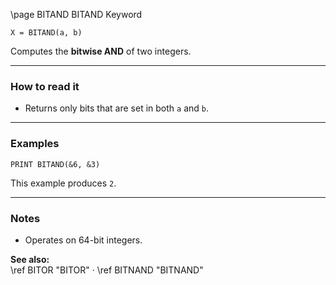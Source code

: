 \page BITAND BITAND Keyword
```basic
X = BITAND(a, b)
```

Computes the **bitwise AND** of two integers.

---

### How to read it
- Returns only bits that are set in both `a` and `b`.

---

### Examples
```basic
PRINT BITAND(&6, &3)
```

This example produces `2`.

---

### Notes
- Operates on 64-bit integers.

**See also:**  
\ref BITOR "BITOR" · \ref BITNAND "BITNAND"